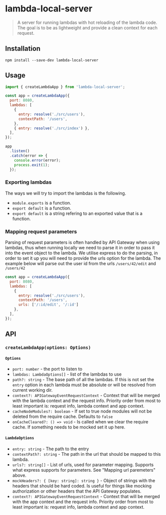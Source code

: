 # lambda-local-server

> A server for running lambdas with hot reloading of the lambda code. 
> The goal is to be as lightweight and provide a clean context for each request.

## Installation

```shell
npm install --save-dev lambda-local-server
```

## Usage 

```js
import { createLambdaApp } from 'lambda-local-server';

const app = createLambdaApp({
  port: 8080,
  lambdas: [
    {
      entry: resolve('./src/users'),
      contextPath: '/users',
    },
    { entry: resolve('./src/index') },
  ],
});

app
  .listen()
  .catch(error => {
    console.error(error);
    process.exit(1);
  });
```

### Exporting lambdas

The ways we will try to import the lambdas is the following.
* `module.exports` is a function.
* `export default` is a function.
* `export default` is a string refering to an exported value that is a function.

### Mapping request parameters

Parsing of request parameters is often handled by API Gateway when
using lambdas, thus when running locally we need to parse it in
order to pass it into the event object to the lambda. We utilise
express to do the parsing, in order to set it up you will need to
provide the urls option for the lambda. The example below will parse
out the user id from the urls `/users/42/edit` and `/users/42`

```js
const app = createLambdaApp({
  port: 8080,
  lambdas: [
    {
      entry: resolve('./src/users'),
      contextPath: '/users',
      urls: ['/:id/edit', '/:id']
    },
  ],
});

```

## API

### `createLambdaApp(options: Options)`

#### `Options`
 * `port: number` - the port to listen to
 * `lambdas: LambdaOptions[]` - list of the lambdas to use  
 * `path?: string` - The base path of all the lambdas. If this is not set the `entry` option in each lambda must be absolute or will be resolved from current working dir.  
 * `context?: APIGatewayEventRequestContext` - Context that will be merged with the lambda context and the request info. Priority order from most to least important is: request info, lambda context and app context.
 * `cacheNodeModules?: boolean` - If set to true node modules will not be deleted from the require cache. Defaults to `false`
 * `onCacheCleared?: () => void` - Is called when we clear the require cache. If something needs to be mocked set it up here.


#### `LambdaOptions`
* `entry: string` - The path to the entry
* `contextPath?: string` - The path in the url that should be mapped to this lambda.
* `urls?: string[]` - List of urls, used for parameter mapping. Supports what express supports for parameters. See "Mapping url paremeters" above.
* `mockHeaders?: { [key: string]: string }` - Object of strings with the headers that should be hard coded. Is useful for things like mocking authorization or other headers that the API Gateway populates.
 * `context?: APIGatewayEventRequestContext` - Context that will be merged with the app context and the request info. Priority order from most to least important is: request info, lambda context and app context.
